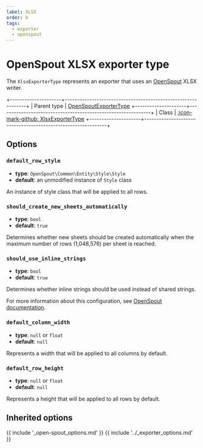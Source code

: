 ```yaml
---
label: XLSX
order: b
tags:
  - exporter
  - openspout
---
```


# OpenSpout XLSX exporter type

The `XlsxExporterType` represents an exporter that uses an [OpenSpout](https://github.com/openspout/openspout) XLSX writer.

+---------------------+--------------------------------------------------------------+
| Parent type         | [OpenSpoutExporterType](open-spout.md)
+---------------------+--------------------------------------------------------------+
| Class               | [:icon-mark-github: XlsxExporterType](https://github.com/Kreyu/data-table-open-spout-bundle/blob/main/src/Bridge/OpenSpout/Exporter/Type/XlsxExporterType.php)
+---------------------+--------------------------------------------------------------+

## Options

### `default_row_style`

- **type**: `OpenSpout\Common\Entity\Style\Style`
- **default**: an unmodified instance of `Style` class

An instance of style class that will be applied to all rows.

### `should_create_new_sheets_automatically`

- **type**: `bool`
- **default**: `true`

Determines whether new sheets should be created automatically
when the maximum number of rows (1,048,576) per sheet is reached.

### `should_use_inline_strings`

- **type**: `bool`
- **default**: `true`

Determines whether inline strings should be used instead of shared strings.

For more information about this configuration, see [OpenSpout documentation](https://github.com/openspout/openspout/blob/4.x/docs/documentation.md#strings-storage-xlsx-writer).

### `default_column_width`

- **type**: `null` or `float`
- **default**: `null`

Represents a width that will be applied to all columns by default.

### `default_row_height`

- **type**: `null` or `float`
- **default**: `null`

Represents a height that will be applied to all rows by default.

## Inherited options

{{ include '_open-spout_options.md' }}
{{ include '../_exporter_options.md' }}
